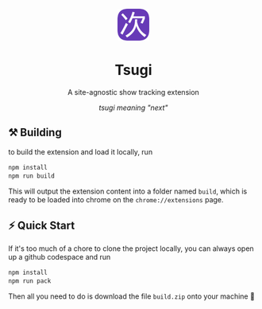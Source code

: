 <p align="center">
  <div align="center">
    <img width=64 src="./src/assets/logo.png"/>
  </div>
  <h1 align="center">Tsugi</h1>
</p>
<p align="center">A site-agnostic show tracking extension</p>
<p align="center"><i>tsugi meaning "next"</i></p>

## ⚒️ Building

to build the extension and load it locally, run
```bash
npm install
npm run build
```

This will output the extension content into a folder named `build`, which is
ready to be loaded into chrome on the `chrome://extensions` page.

## ⚡ Quick Start

If it's too much of a chore to clone the project locally, you can always open
up a github codespace and run
```bash
npm install
npm run pack
```
Then all you need to do is download the file `build.zip` onto your machine 👏